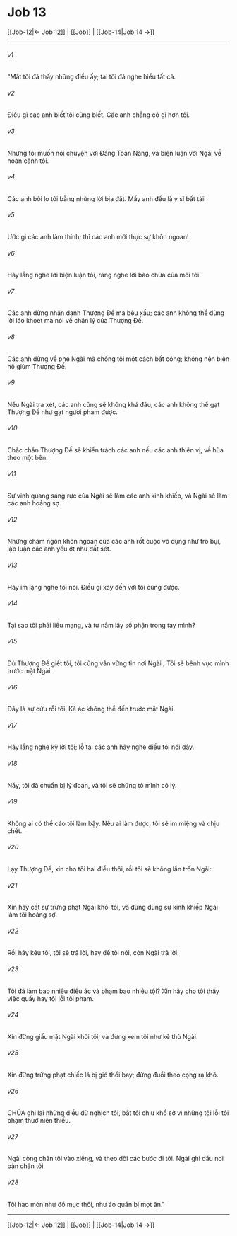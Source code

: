 # Job 13

[[Job-12|← Job 12]] | [[Job]] | [[Job-14|Job 14 →]]
***



###### v1 
"Mắt tôi đã thấy những điều ấy; tai tôi đã nghe hiểu tất cả. 

###### v2 
Điều gì các anh biết tôi cũng biết. Các anh chẳng có gì hơn tôi. 

###### v3 
Nhưng tôi muốn nói chuyện với Đấng Toàn Năng, và biện luận với Ngài về hoàn cảnh tôi. 

###### v4 
Các anh bôi lọ tôi bằng những lời bịa đặt. Mấy anh đều là y sĩ bất tài! 

###### v5 
Ước gì các anh làm thinh; thì các anh mới thực sự khôn ngoan! 

###### v6 
Hãy lắng nghe lời biện luận tôi, ráng nghe lời bào chữa của môi tôi. 

###### v7 
Các anh đừng nhân danh Thượng Đế mà bêu xấu; các anh không thể dùng lời láo khoét mà nói về chân lý của Thượng Đế. 

###### v8 
Các anh đừng về phe Ngài mà chống tôi một cách bất công; không nên biện hộ giùm Thượng Đế. 

###### v9 
Nếu Ngài tra xét, các anh cũng sẽ không khá đâu; các anh không thể gạt Thượng Đế như gạt người phàm được. 

###### v10 
Chắc chắn Thượng Đế sẽ khiển trách các anh nếu các anh thiên vị, về hùa theo một bên. 

###### v11 
Sự vinh quang sáng rực của Ngài sẽ làm các anh kinh khiếp, và Ngài sẽ làm các anh hoảng sợ. 

###### v12 
Những châm ngôn khôn ngoan của các anh rốt cuộc vô dụng như tro bụi, lập luận các anh yếu ớt như đất sét. 

###### v13 
Hãy im lặng nghe tôi nói. Điều gì xảy đến với tôi cũng được. 

###### v14 
Tại sao tôi phải liều mạng, và tự nắm lấy số phận trong tay mình? 

###### v15 
Dù Thượng Đế giết tôi, tôi cũng vẫn vững tin nơi Ngài ; Tôi sẽ bênh vực mình trước mặt Ngài. 

###### v16 
Đây là sự cứu rỗi tôi. Kẻ ác không thể đến trước mặt Ngài. 

###### v17 
Hãy lắng nghe kỹ lời tôi; lỗ tai các anh hãy nghe điều tôi nói đây. 

###### v18 
Nầy, tôi đã chuẩn bị lý đoán, và tôi sẽ chứng tỏ mình có lý. 

###### v19 
Không ai có thể cáo tôi làm bậy. Nếu ai làm được, tôi sẽ im miệng và chịu chết. 

###### v20 
Lạy Thượng Đế, xin cho tôi hai điều thôi, rồi tôi sẽ không lẩn trốn Ngài: 

###### v21 
Xin hãy cất sự trừng phạt Ngài khỏi tôi, và đừng dùng sự kinh khiếp Ngài làm tôi hoảng sợ. 

###### v22 
Rồi hãy kêu tôi, tôi sẽ trả lời, hay để tôi nói, còn Ngài trả lời. 

###### v23 
Tôi đã làm bao nhiêu điều ác và phạm bao nhiêu tội? Xin hãy cho tôi thấy việc quấy hay tội lỗi tôi phạm. 

###### v24 
Xin đừng giấu mặt Ngài khỏi tôi; và đừng xem tôi như kẻ thù Ngài. 

###### v25 
Xin đừng trừng phạt chiếc lá bị gió thổi bay; đừng đuổi theo cọng rạ khô. 

###### v26 
CHÚA ghi lại những điều dữ nghịch tôi, bắt tôi chịu khổ sở vì những tội lỗi tôi phạm thuở niên thiếu. 

###### v27 
Ngài còng chân tôi vào xiềng, và theo dõi các bước đi tôi. Ngài ghi dấu nơi bàn chân tôi. 

###### v28 
Tôi hao mòn như đồ mục thối, như áo quần bị mọt ăn."

***
[[Job-12|← Job 12]] | [[Job]] | [[Job-14|Job 14 →]]
